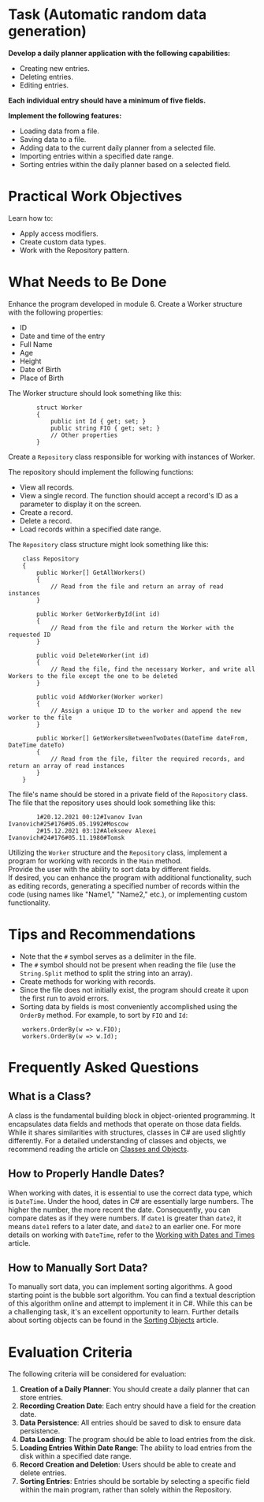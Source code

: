 # **Task (Automatic random data generation)**

**Develop a daily planner application with the following capabilities:**

- Creating new entries.
- Deleting entries.
- Editing entries.

**Each individual entry should have a minimum of five fields.**

**Implement the following features:**

- Loading data from a file.
- Saving data to a file.
- Adding data to the current daily planner from a selected file.
- Importing entries within a specified date range.
- Sorting entries within the daily planner based on a selected field.

# Practical Work Objectives
Learn how to:
- Apply access modifiers.
- Create custom data types.
- Work with the Repository pattern.

# What Needs to Be Done
Enhance the program developed in module 6. Create a Worker structure with the following properties:

- ID
- Date and time of the entry
- Full Name
- Age
- Height
- Date of Birth
- Place of Birth

The Worker structure should look something like this:

```
        struct Worker
        {
            public int Id { get; set; }
            public string FIO { get; set; }
            // Other properties
        }
```
Create a `Repository` class responsible for working with instances of Worker.

The repository should implement the following functions:

- View all records.
- View a single record. The function should accept a record's ID as a parameter to display it on the screen.
- Create a record.
- Delete a record.
- Load records within a specified date range.

The `Repository` class structure might look something like this:

```
    class Repository
    {
        public Worker[] GetAllWorkers()
        {
            // Read from the file and return an array of read instances
        }

        public Worker GetWorkerById(int id)
        {
            // Read from the file and return the Worker with the requested ID
        }

        public void DeleteWorker(int id)
        {
            // Read the file, find the necessary Worker, and write all Workers to the file except the one to be deleted
        }

        public void AddWorker(Worker worker)
        {
            // Assign a unique ID to the worker and append the new worker to the file
        }

        public Worker[] GetWorkersBetweenTwoDates(DateTime dateFrom, DateTime dateTo)
        {
            // Read from the file, filter the required records, and return an array of read instances
        }
    }

```

The file's name should be stored in a private field of the `Repository` class. 
The file that the repository uses should look something like this:

```
        1#20.12.2021 00:12#Ivanov Ivan Ivanovich#25#176#05.05.1992#Moscow
        2#15.12.2021 03:12#Alekseev Alexei Ivanovich#24#176#05.11.1980#Tomsk
```

Utilizing the `Worker` structure and the `Repository` class, implement a program for working with records in the `Main` method.  
Provide the user with the ability to sort data by different fields.  
If desired, you can enhance the program with additional functionality, such as editing records, generating a specified number of records within the code (using names like "Name1," "Name2," etc.), or implementing custom functionality.

# Tips and Recommendations

- Note that the `#` symbol serves as a delimiter in the file.
- The `#` symbol should not be present when reading the file (use the `String.Split` method to split the string into an array).
- Create methods for working with records.
- Since the file does not initially exist, the program should create it upon the first run to avoid errors.
- Sorting data by fields is most conveniently accomplished using the `OrderBy` method. For example, to sort by `FIO` and `Id`:

```
    workers.OrderBy(w => w.FIO);
    workers.OrderBy(w => w.Id);
```

# Frequently Asked Questions

## What is a Class?

A class is the fundamental building block in object-oriented programming. It encapsulates data fields and methods that operate on those data fields. While it shares similarities with structures, classes in C# are used slightly differently. For a detailed understanding of classes and objects, we recommend reading the article on [Classes and Objects](https://docs.microsoft.com/en-us/dotnet/csharp/programming-guide/classes-and-structs/classes).

## How to Properly Handle Dates?

When working with dates, it is essential to use the correct data type, which is `DateTime`. Under the hood, dates in C# are essentially large numbers. The higher the number, the more recent the date. Consequently, you can compare dates as if they were numbers. If `date1` is greater than `date2`, it means `date1` refers to a later date, and `date2` to an earlier one. For more details on working with `DateTime`, refer to the [Working with Dates and Times](https://docs.microsoft.com/en-us/dotnet/standard/datetime/) article.

## How to Manually Sort Data?

To manually sort data, you can implement sorting algorithms. A good starting point is the bubble sort algorithm. You can find a textual description of this algorithm online and attempt to implement it in C#. While this can be a challenging task, it's an excellent opportunity to learn. Further details about sorting objects can be found in the [Sorting Objects](https://learn.microsoft.com/en-us/dotnet/csharp/programming-guide/concepts/linq/sorting-data) article.


# Evaluation Criteria

The following criteria will be considered for evaluation:
1. **Creation of a Daily Planner**: You should create a daily planner that can store entries.
2. **Recording Creation Date**: Each entry should have a field for the creation date.
3. **Data Persistence**: All entries should be saved to disk to ensure data persistence.
4. **Data Loading**: The program should be able to load entries from the disk.
5. **Loading Entries Within Date Range**: The ability to load entries from the disk within a specified date range.
6. **Record Creation and Deletion**: Users should be able to create and delete entries.
7. **Sorting Entries**: Entries should be sortable by selecting a specific field within the main program, rather than solely within the Repository.

